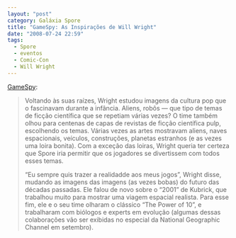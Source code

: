 ```yaml
---
layout: "post"
category: Galáxia Spore
title: "GameSpy: As Inspirações de Will Wright"
date: "2008-07-24 22:59"
tags:
  - Spore
  - eventos
  - Comic-Con
  - Will Wright
---
```

[GameSpy](http://pc.gamespy.com/articles/893/893669p1.html):

> Voltando às suas raízes, Wright estudou imagens da cultura pop que o fascinavam durante a infância. Aliens, robôs — que tipo de temas de ficção científica que se repetiam várias vezes?  O time também olhou para centenas de capas de revistas de ficção científica pulp, escolhendo os temas. Várias vezes as artes mostravam aliens, naves espacionais, veículos, construções, planetas estranhos (e as vezes uma loira bonita). Com a exceção das loiras, Wright queria ter certeza que Spore iria permitir que os jogadores se divertissem com todos esses temas.
>
> “Eu sempre quis trazer a realidadde aos meus jogos”, Wright disse, mudando as imagens das imagens (as vezes bobas) do futuro das décadas passadas.  Ele falou de novo sobre o “2001” de Kubrick, que trabalhou muito para mostrar uma viagem espacial realista. Para esse fim, ele e o seu time olharam o clássico “The Power of 10”, e trabalharam com biólogos e experts em evolução (algumas dessas colaborações vão ser exibidas no especial da National Geographic Channel em setembro).
